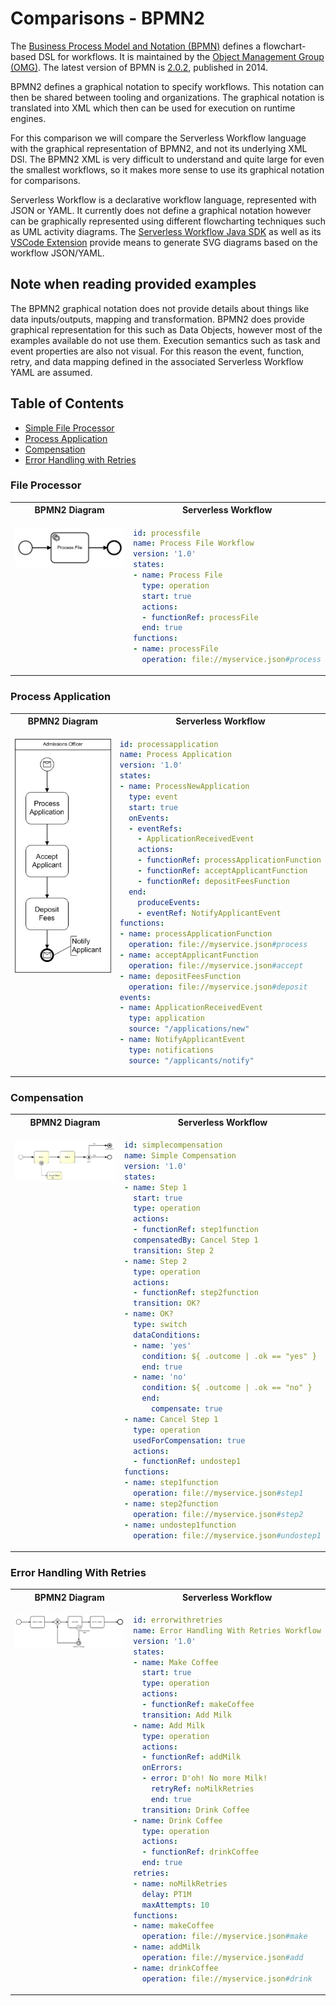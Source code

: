# Comparisons - BPMN2

The [Business Process Model and Notation (BPMN)](https://www.omg.org/spec/BPMN/2.0/PDF) defines a flowchart-based
DSL for workflows. It is maintained by the [Object Management Group (OMG)](https://www.omg.org/). 
The latest version of BPMN is [2.0.2](https://www.omg.org/spec/BPMN/2.0.2/), published in 2014.

BPMN2 defines a graphical notation to specify workflows. This notation can then be shared between tooling and organizations.
The graphical notation is translated into XML which then can be used for execution on runtime engines.

For this comparison we will compare the Serverless Workflow language with the graphical representation of BPMN2,
and not its underlying XML DSl. The BPMN2 XML is very difficult to understand and quite large for even the smallest 
workflows, so it makes more sense to use its graphical notation for comparisons.

Serverless Workflow is a declarative workflow language, represented with JSON or YAML. It currently does not 
define a graphical notation however can be graphically represented using different flowcharting techniques such as 
UML activity diagrams. The [Serverless Workflow Java SDK](https://github.com/serverlessworkflow/sdk-java#building-workflow-diagram) 
as well as its [VSCode Extension](https://github.com/serverlessworkflow/vscode-extension) provide means to generate SVG diagrams based on the workflow
JSON/YAML. 

## Note when reading provided examples

The BPMN2 graphical notation does not provide details about things like data inputs/outputs, mapping and transformation. 
BPMN2 does provide graphical representation for this such as Data Objects, however most of the examples
available do not use them. Execution semantics such as task and event properties are also not visual.
For this reason the event, function, retry, and data mapping 
defined in the associated Serverless Workflow YAML are assumed. 


## Table of Contents

- [Simple File Processor](#File-Processor)
- [Process Application](#Process-Application)
- [Compensation](#Compensation)
- [Error Handling with Retries](#Error-Handling-With-Retries)


### File Processor

<table>
<tr>
    <th>BPMN2 Diagram</th>
    <th>Serverless Workflow</th>
</tr>
<tr>
<td valign="top">
<p align="center">
<img src="../media/comparisons/bpmn/simple-file-processing.png" width="300px" alt="BPMN2 Simple File Processing Workflow"/>
</p>
</td>
<td valign="top">

```yaml
id: processfile
name: Process File Workflow
version: '1.0'
states:
- name: Process File
  type: operation
  start: true
  actions:
  - functionRef: processFile
  end: true
functions:
- name: processFile
  operation: file://myservice.json#process
```

</td>
</tr>
</table>

### Process Application

<table>
<tr>
    <th>BPMN2 Diagram</th>
    <th>Serverless Workflow</th>
</tr>
<tr>
<td valign="top">
<p align="center">
<img src="../media/comparisons/bpmn/process-applicant.png" alt="BPMN2 Process Applicant Workflow"/>
</p>
</td>
<td valign="top">

```yaml
id: processapplication
name: Process Application
version: '1.0'
states:
- name: ProcessNewApplication
  type: event
  start: true
  onEvents:
  - eventRefs:
    - ApplicationReceivedEvent
    actions:
    - functionRef: processApplicationFunction
    - functionRef: acceptApplicantFunction
    - functionRef: depositFeesFunction
  end:
    produceEvents:
    - eventRef: NotifyApplicantEvent
functions:
- name: processApplicationFunction
  operation: file://myservice.json#process
- name: acceptApplicantFunction
  operation: file://myservice.json#accept
- name: depositFeesFunction
  operation: file://myservice.json#deposit
events:
- name: ApplicationReceivedEvent
  type: application
  source: "/applications/new"
- name: NotifyApplicantEvent
  type: notifications
  source: "/applicants/notify"
```

</td>
</tr>
</table>

### Compensation

<table>
<tr>
    <th>BPMN2 Diagram</th>
    <th>Serverless Workflow</th>
</tr>
<tr>
<td valign="top">
<p align="center">
<img src="../media/comparisons/bpmn/simple-compensation.png" width="450px" alt="BPMN2 Simple Compensation Workflow"/>
</p>
</td>
<td valign="top">

```yaml
id: simplecompensation
name: Simple Compensation
version: '1.0'
states:
- name: Step 1
  start: true
  type: operation
  actions:
  - functionRef: step1function
  compensatedBy: Cancel Step 1
  transition: Step 2
- name: Step 2
  type: operation
  actions:
  - functionRef: step2function
  transition: OK?
- name: OK?
  type: switch
  dataConditions:
  - name: 'yes'
    condition: ${ .outcome | .ok == "yes" }
    end: true
  - name: 'no'
    condition: ${ .outcome | .ok == "no" }
    end:
      compensate: true
- name: Cancel Step 1
  type: operation
  usedForCompensation: true
  actions:
  - functionRef: undostep1
functions:
- name: step1function
  operation: file://myservice.json#step1
- name: step2function
  operation: file://myservice.json#step2
- name: undostep1function
  operation: file://myservice.json#undostep1
```

</td>
</tr>
</table>

### Error Handling With Retries

<table>
<tr>
    <th>BPMN2 Diagram</th>
    <th>Serverless Workflow</th>
</tr>
<tr>
<td valign="top">
<p align="center">
<img src="../media/comparisons/bpmn/error-with-retries.png" width="500px" alt="BPMN2 Error Handling With Retries Workflow"/>
</p>
</td>
<td valign="top">

```yaml
id: errorwithretries
name: Error Handling With Retries Workflow
version: '1.0'
states:
- name: Make Coffee
  start: true
  type: operation
  actions:
  - functionRef: makeCoffee
  transition: Add Milk
- name: Add Milk
  type: operation
  actions:
  - functionRef: addMilk
  onErrors:
  - error: D'oh! No more Milk!
    retryRef: noMilkRetries
    end: true
  transition: Drink Coffee
- name: Drink Coffee
  type: operation
  actions:
  - functionRef: drinkCoffee
  end: true
retries:
- name: noMilkRetries
  delay: PT1M
  maxAttempts: 10
functions:
- name: makeCoffee
  operation: file://myservice.json#make
- name: addMilk
  operation: file://myservice.json#add
- name: drinkCoffee
  operation: file://myservice.json#drink
```

</td>
</tr>
</table>



